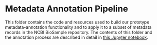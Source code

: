 # Metadata Annotation Pipeline

This folder contains the code and resources used to build our prototype metadata-annotation functionality and to apply it to a subset of metadata records in the NCBI BioSample repository. The contents of this folder and the annotation process are described in detail in [this Jupyter notebook](https://github.com/metadatacenter/metadata-provider/blob/master/metadata-provider-annotator/translator-demo.ipynb).
